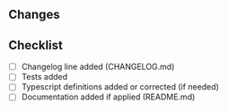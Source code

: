 <!--
Thanks for opening a PR! Your contribution is much appreciated.
In order to make sure your PR is handled as smoothly as possible we request that you follow / complete the following sections.
-->

## Changes

<!-- Please describe or enumerate the changes or features added in this PR -->

## Checklist

- [ ] Changelog line added (CHANGELOG.md)
- [ ] Tests added
- [ ] Typescript definitions added or corrected (if needed)
- [ ] Documentation added if applied (README.md)
